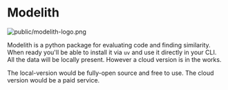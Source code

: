 # Modelith

![public/modelith-logo.png](public/modelith-logo.png)

Modelith is a python package for evaluating code and finding similarity. When ready you'll be able to install it via `uv` and use it directly in your CLI. All the data will be locally present. However a cloud version is in the works.

The local-version would be fully-open source and free to use. The cloud version would be a paid service.
